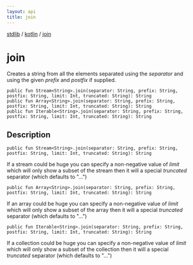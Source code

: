 ```yaml
---
layout: api
title: join
---
```

[stdlib](../index.html) / [kotlin](index.html) / [join](join.html)

# join
Creates a string from all the elements separated using the *separator* and using the given *prefix* and *postfix* if supplied.
```
public fun Stream<String>.join(separator: String, prefix: String, postfix: String, limit: Int, truncated: String): String
public fun Array<String>.join(separator: String, prefix: String, postfix: String, limit: Int, truncated: String): String
public fun Iterable<String>.join(separator: String, prefix: String, postfix: String, limit: Int, truncated: String): String
```
## Description
```
public fun Stream<String>.join(separator: String, prefix: String, postfix: String, limit: Int, truncated: String): String
```
If a stream could be huge you can specify a non-negative value of *limit* which will only show a subset of the stream then it will
a special *truncated* separator (which defaults to "...")

```
public fun Array<String>.join(separator: String, prefix: String, postfix: String, limit: Int, truncated: String): String
```
If an array could be huge you can specify a non-negative value of *limit* which will only show a subset of the array then it will
a special *truncated* separator (which defaults to "...")

```
public fun Iterable<String>.join(separator: String, prefix: String, postfix: String, limit: Int, truncated: String): String
```
If a collection could be huge you can specify a non-negative value of *limit* which will only show a subset of the collection then it will
a special *truncated* separator (which defaults to "...")

